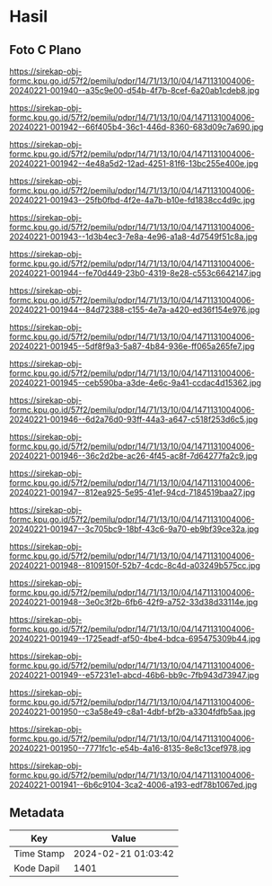 # Hasil

## Foto C Plano

https://sirekap-obj-formc.kpu.go.id/57f2/pemilu/pdpr/14/71/13/10/04/1471131004006-20240221-001940--a35c9e00-d54b-4f7b-8cef-6a20ab1cdeb8.jpg

https://sirekap-obj-formc.kpu.go.id/57f2/pemilu/pdpr/14/71/13/10/04/1471131004006-20240221-001942--66f405b4-36c1-446d-8360-683d09c7a690.jpg

https://sirekap-obj-formc.kpu.go.id/57f2/pemilu/pdpr/14/71/13/10/04/1471131004006-20240221-001942--4e48a5d2-12ad-4251-81f6-13bc255e400e.jpg

https://sirekap-obj-formc.kpu.go.id/57f2/pemilu/pdpr/14/71/13/10/04/1471131004006-20240221-001943--25fb0fbd-4f2e-4a7b-b10e-fd1838cc4d9c.jpg

https://sirekap-obj-formc.kpu.go.id/57f2/pemilu/pdpr/14/71/13/10/04/1471131004006-20240221-001943--1d3b4ec3-7e8a-4e96-a1a8-4d7549f51c8a.jpg

https://sirekap-obj-formc.kpu.go.id/57f2/pemilu/pdpr/14/71/13/10/04/1471131004006-20240221-001944--fe70d449-23b0-4319-8e28-c553c6642147.jpg

https://sirekap-obj-formc.kpu.go.id/57f2/pemilu/pdpr/14/71/13/10/04/1471131004006-20240221-001944--84d72388-c155-4e7a-a420-ed36f154e976.jpg

https://sirekap-obj-formc.kpu.go.id/57f2/pemilu/pdpr/14/71/13/10/04/1471131004006-20240221-001945--5df8f9a3-5a87-4b84-936e-ff065a265fe7.jpg

https://sirekap-obj-formc.kpu.go.id/57f2/pemilu/pdpr/14/71/13/10/04/1471131004006-20240221-001945--ceb590ba-a3de-4e6c-9a41-ccdac4d15362.jpg

https://sirekap-obj-formc.kpu.go.id/57f2/pemilu/pdpr/14/71/13/10/04/1471131004006-20240221-001946--6d2a76d0-93ff-44a3-a647-c518f253d6c5.jpg

https://sirekap-obj-formc.kpu.go.id/57f2/pemilu/pdpr/14/71/13/10/04/1471131004006-20240221-001946--36c2d2be-ac26-4f45-ac8f-7d64277fa2c9.jpg

https://sirekap-obj-formc.kpu.go.id/57f2/pemilu/pdpr/14/71/13/10/04/1471131004006-20240221-001947--812ea925-5e95-41ef-94cd-7184519baa27.jpg

https://sirekap-obj-formc.kpu.go.id/57f2/pemilu/pdpr/14/71/13/10/04/1471131004006-20240221-001947--3c705bc9-18bf-43c6-9a70-eb9bf39ce32a.jpg

https://sirekap-obj-formc.kpu.go.id/57f2/pemilu/pdpr/14/71/13/10/04/1471131004006-20240221-001948--8109150f-52b7-4cdc-8c4d-a03249b575cc.jpg

https://sirekap-obj-formc.kpu.go.id/57f2/pemilu/pdpr/14/71/13/10/04/1471131004006-20240221-001948--3e0c3f2b-6fb6-42f9-a752-33d38d33114e.jpg

https://sirekap-obj-formc.kpu.go.id/57f2/pemilu/pdpr/14/71/13/10/04/1471131004006-20240221-001949--1725eadf-af50-4be4-bdca-695475309b44.jpg

https://sirekap-obj-formc.kpu.go.id/57f2/pemilu/pdpr/14/71/13/10/04/1471131004006-20240221-001949--e57231e1-abcd-46b6-bb9c-7fb943d73947.jpg

https://sirekap-obj-formc.kpu.go.id/57f2/pemilu/pdpr/14/71/13/10/04/1471131004006-20240221-001950--c3a58e49-c8a1-4dbf-bf2b-a3304fdfb5aa.jpg

https://sirekap-obj-formc.kpu.go.id/57f2/pemilu/pdpr/14/71/13/10/04/1471131004006-20240221-001950--7771fc1c-e54b-4a16-8135-8e8c13cef978.jpg

https://sirekap-obj-formc.kpu.go.id/57f2/pemilu/pdpr/14/71/13/10/04/1471131004006-20240221-001941--6b6c9104-3ca2-4006-a193-edf78b1067ed.jpg


## Metadata

| Key        | Value               |
| ---------- | ------------------- |
| Time Stamp | 2024-02-21 01:03:42 |
| Kode Dapil | 1401                |



